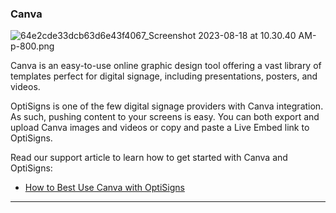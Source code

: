 ### Canva

![64e2cde33dcb63d6e43f4067_Screenshot 2023-08-18 at 10.30.40 AM-p-800.png](https://support.optisigns.com/hc/article_attachments/29829876893203)

Canva is an easy-to-use online graphic design tool offering a vast library of templates perfect for digital signage, including presentations, posters, and videos.

OptiSigns is one of the few digital signage providers with Canva integration. As such, pushing content to your screens is easy. You can both export and upload Canva images and videos or copy and paste a Live Embed link to OptiSigns.

Read our support article to learn how to get started with Canva and OptiSigns:

* [How to Best Use Canva with OptiSigns](https://support.optisigns.com/hc/en-us/articles/1500005888781)

---